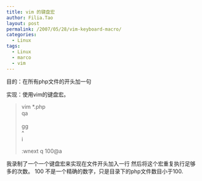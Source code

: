 ```yaml
---
title: vim 的键盘宏
author: Filia.Tao
layout: post
permalink: /2007/05/28/vim-keyboard-macro/
categories:
  - Linux
tags:
  - Linux
  - marco
  - vim
---
```

目的：在所有php文件的开头加一句<?php ob_start();?>

实现：使用vim的键盘宏。

> vim *.php  
> qa  
> <ESC>  
> gg  
> ^  
> i  
> <?php ob_start();?>  
> <ESC>  
> :wnext  
> q  
> 100@a

我录制了一个一个键盘宏来实现在文件开头加入一行<?php ob_start();?> 然后将这个宏重复执行足够多的次数。 100 不是一个精确的数字，只是目录下的php文件数目小于100.